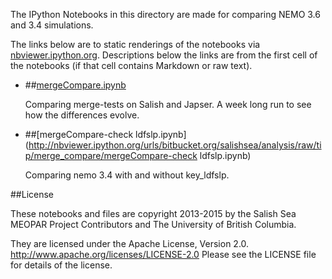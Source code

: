 The IPython Notebooks in this directory are made for comparing NEMO 3.6 and 3.4 simulations.

The links below are to static renderings of the notebooks via
[nbviewer.ipython.org](http://nbviewer.ipython.org/).
Descriptions below the links are from the first cell of the notebooks
(if that cell contains Markdown or raw text).

* ##[mergeCompare.ipynb](http://nbviewer.ipython.org/urls/bitbucket.org/salishsea/analysis/raw/tip/merge_compare/mergeCompare.ipynb)  
    
    Comparing merge-tests on Salish and Japser. A week long run to see how the differences evolve.   

* ##[mergeCompare-check ldfslp.ipynb](http://nbviewer.ipython.org/urls/bitbucket.org/salishsea/analysis/raw/tip/merge_compare/mergeCompare-check ldfslp.ipynb)  
    
    Comparing nemo 3.4 with and without key_ldfslp.  


##License

These notebooks and files are copyright 2013-2015
by the Salish Sea MEOPAR Project Contributors
and The University of British Columbia.

They are licensed under the Apache License, Version 2.0.
http://www.apache.org/licenses/LICENSE-2.0
Please see the LICENSE file for details of the license.
